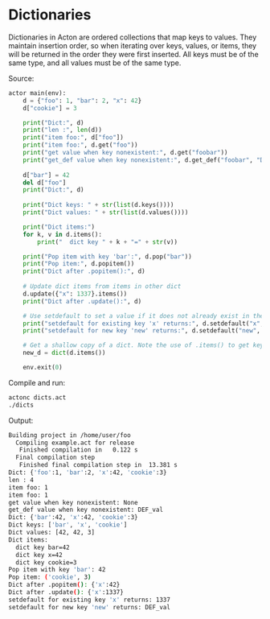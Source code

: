 # Dictionaries

Dictionaries in Acton are ordered collections that map keys to values. They maintain insertion order, so when iterating over keys, values, or items, they will be returned in the order they were first inserted. All keys must be of the same type, and all values must be of the same type.

Source:
```python
actor main(env):
    d = {"foo": 1, "bar": 2, "x": 42}
    d["cookie"] = 3

    print("Dict:", d)
    print("len :", len(d))
    print("item foo:", d["foo"])
    print("item foo:", d.get("foo"))
    print("get value when key nonexistent:", d.get("foobar"))
    print("get_def value when key nonexistent:", d.get_def("foobar", "DEF_val"))
    
    d["bar"] = 42
    del d["foo"]
    print("Dict:", d)
    
    print("Dict keys: " + str(list(d.keys())))
    print("Dict values: " + str(list(d.values())))

    print("Dict items:")
    for k, v in d.items():
        print("  dict key " + k + "=" + str(v))

    print("Pop item with key 'bar':", d.pop("bar"))
    print("Pop item:", d.popitem())
    print("Dict after .popitem():", d)
    
    # Update dict items from items in other dict
    d.update({"x": 1337}.items())
    print("Dict after .update():", d)

    # Use setdefault to set a value if it does not already exist in the dict
    print("setdefault for existing key 'x' returns:", d.setdefault("x", "DEF_val"))
    print("setdefault for new key 'new' returns:", d.setdefault("new", "DEF_val"))

    # Get a shallow copy of a dict. Note the use of .items() to get keys and values
    new_d = dict(d.items())

    env.exit(0)
```

Compile and run:
```sh
actonc dicts.act
./dicts
```

Output:
```sh
Building project in /home/user/foo
  Compiling example.act for release
   Finished compilation in   0.122 s
  Final compilation step
   Finished final compilation step in  13.381 s
Dict: {'foo':1, 'bar':2, 'x':42, 'cookie':3}
len : 4
item foo: 1
item foo: 1
get value when key nonexistent: None
get_def value when key nonexistent: DEF_val
Dict: {'bar':42, 'x':42, 'cookie':3}
Dict keys: ['bar', 'x', 'cookie']
Dict values: [42, 42, 3]
Dict items:
  dict key bar=42
  dict key x=42
  dict key cookie=3
Pop item with key 'bar': 42
Pop item: ('cookie', 3)
Dict after .popitem(): {'x':42}
Dict after .update(): {'x':1337}
setdefault for existing key 'x' returns: 1337
setdefault for new key 'new' returns: DEF_val
```
